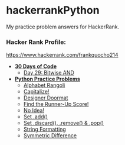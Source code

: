 # hackerrankPython

My practice problem answers for HackerRank.

### Hacker Rank Profile:

https://www.hackerrank.com/frankquocho214

- **[30 Days of Code](30-Days-of-Code)**
  * [Day 29: Bitwise AND](30-Days-of-Code/day-29-bitwise-and)
- **[Python Practice Problems](Practice-Problems)**
  * [Alphabet Rangoli](Practice-Problems/alphabet-rangoli)
  * [Capitalize!](Practice-Problems/capitalize)
  * [Designer Doormat](Practice-Problems/designer-doormat)
  * [Find the Runner-Up Score!](Practice_Problems/find-the-runner-up-score)
  * [No Idea!](Practice-Problems/no-idea)
  * [Set .add()](Practice-Problems/set-add())
  * [Set .discard(), .remove() & .pop()](Practice-Problems/set-discard-remove-pop)
  * [String Formatting](Practice-Problems/string-formatting)
  * [Symmetric Difference](Practice-Problems/symmetric-difference)

